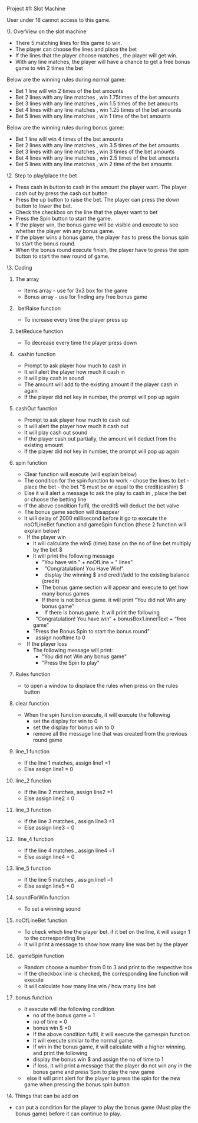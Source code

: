 ﻿Project #1: Slot Machine

User under 18 cannot access to this game. 

\1. OverView on the slot machine

- There 5 matching lines for this game to win.
- The player can choose the lines and place the bet
- If the lines that the player choose matches , the player will get win.
- With any line matches, the player will have a chance to get a free bonus game to win 2 times the bet

Below are the winning rules during normal game:

- Bet 1 line will win 2 times of the bet amounts
- Bet 2 lines with any line matches , win 1.75times of the bet amounts
- Bet 3 lines with any line matches , win 1.5 times of the bet amounts
- Bet 4 lines with any line matches , win 1.25 times of the bet amounts
- Bet 5 lines with any line matches , win 1 time of the bet amounts

Below are the winning rules during bonus game:

- Bet 1 line will win 4 times of the bet amounts
- Bet 2 lines with any line matches , win 3.5 times of the bet amounts
- Bet 3 lines with any line matches , win 3 times of the bet amounts
- Bet 4 lines with any line matches , win 2.5 times of the bet amounts
- Bet 5 lines with any line matches , win 2 time of the bet amounts

\2. Step to play/place the bet

- Press cash in button to cash in the amount the player want. The player cash out by press the cash out button
- Press the up button to raise the bet. The player can press the down button to lower the bet.
- Check the checkbox on the line that the player want to bet
- Press the Spin button to start the game.
- If the player win, the bonus game will be visible and execute to see whether the player win any bonus game.
- If the player wins a bonus game, the player has to press the bonus spin to start the bonus round.
- When the bonus round execute finish, the player have to press the spin button to start the new round of game.

\3. Coding

1. The array
   - Items array - use for 3x3 box for the game
   - Bonus array - use for finding any free bonus game
1. ` `betRaise function
   - To increase every time the player press up
1. betReduce function
   - To decrease every time the player press down
1. ` `cashin function
   - Prompt to ask player how much to cash in
   - It will alert the player how much it cash in
   - It will play cash in sound
   - The amount will add to the existing amount if the player cash in again
   - If the player did not key in number, the prompt will pop up again
1. cashOut function
   - Prompt to ask player how much to cash out
   - It will alert the player how much it cash out
   - It will play cash out sound
   - If the player cash out partially, the amount will deduct from the existing amount
   - If the player did not key in number, the prompt will pop up again
1. spin function
   - Clear function will execute (will explain below)
   - The condition for the spin function to work - chose the lines to bet - place the bet - the bet "$
     must be or equal to the credit(cashin) $
   - Else it will alert a message to ask the play to cash in , place the bet or choose the betting line
   - If the above condition fulfil, the credit$ will deduct the bet valve
   - The bonus game section will disappear
   - It will delay of 2000 millisecond before it go to execute the noOfLineBet function and gameSpin function (these 2 function will explain below)
   - ` `If the player win
     - It will calculate the win$ (time) base on the no of line bet multiply by the bet $
     - It will print the following message
       - "You have win " + noOfLine + " lines"
       - ` `"Congratulation! You Have Win!"
       - ` `display the winning $ and credit/add to the existing balance (credit)
       - The bonus game section will appear and execute to get how many bonus games
       - If there is not bonus game. it will print "You did not Win any bonus game"
       - ` `If there is bonus game. It will print the following
     - ` `"Congratulation! You have win” + bonusBox1.innerText + “free game"
     - "Press the Bonus Spin to start the bonus round"
     - ` `assign nooftime to 0
   - ` `If the player loss
     - The following message will print:
       - "You did not Win any bonus game"
       - "Press the Spin to play"
1. Rules function

   - to open a window to displace the rules when press on the rules button

1. clear function
   - When the spin function execute, it will execute the following
     - set the display for win to 0
     - set the display for bonus win to 0
     - remove all the message line that was created from the previous round game
1. line_1 function
   - If the line 1 matches, assign line1 =1
   - Else assign line1 = 0
1. line_2 function
   - If the line 2 matches, assign line2 =1
   - Else assign line2 = 0
1. line_3 function
   - If the line 3 matches , assign line3 =1
   - Else assign line3 = 0
1. ` `line_4 function
   - If the line 4 matches , assign line4 =1
   - Else assign line4 = 0
1. line_5 function
   - If the line 5 matches , assign line1 =1
   - Else assign line5 = 0
1. soundForWin function
   - To set a winning sound
1. noOfLineBet function
   - To check which line the player bet. if it bet on the line, it will assign 1 to the corresponding line
   - It will print a message to show how many line was bet by the player
1. ` `gameSpin function
   - Random choose a number from 0 to 3 and print to the respective box
   - If the checkbox line is checked, the corresponding line function will execute
   - It will calculate how many line win / how many line bet
1. bonus function
   - It execute will the following condition
     - no of the bonus game = 1
     - no of time = 0
     - bonus win $ =0
     - If the above condition fulfil, it will execute the gamespin function
     - It will execute similar to the normal game.
     - If win in the bonus game, it will calculate with a higher winning. and print the following
     - display the bonus win $ and assign the no of time to 1
     - if loss, it will print a message that the player do not win any in the bonus game and press Spin to play the new game
   - ` `else it will print alert for the player to press the spin for the new game when pressing the bonus spin button

\4. Things that can be add on

- can put a condition for the player to play the bonus game (Must play the bonus game) before it can continue to play.
